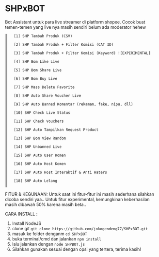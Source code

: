 # SHPxBOT
Bot Assistant untuk para live streamer di platform shopee. Cocok buat temen-temen yang live nya masih sendiri belum ada moderator hehew
```
║   [1] SHP Tambah Produk (CSV)                                       ║
║   [2] SHP Tambah Produk + Filter Komisi (CAT ID)                    ║
║   [3] SHP Tambah Produk + Filter Komisi (Keyword) ![EXPERIMENTAL]   ║
║   [4] SHP Bom Like Live                                             ║
║   [5] SHP Bom Share Live                                            ║
║   [6] SHP Bom Buy Live                                              ║
║   [7] SHP Mass Delete Favorite                                      ║
║   [8] SHP Auto Share Voucher Live                                   ║
║   [9] SHP Auto Banned Komentar (rekaman, fake, nipu, dll)           ║
║   [10] SHP Check Live Status                                        ║
║   [11] SHP Check Vouchers                                           ║
║   [12] SHP Auto Tampilkan Request Product                           ║
║   [13] SHP Bom View Random                                          ║
║   [14] SHP Unbanned Live                                            ║
║   [15] SHP Auto User Komen                                          ║
║   [16] SHP Auto Host Komen                                          ║
║   [17] SHP Auto Host Interaktif & Anti Haters                       ║
║   [18] SHP Auto Lelang                                              ║
```
FITUR & KEGUNAAN: 
Untuk saat ini fitur-fitur ini masih sederhana silahkan dicoba sendiri yaa..
Untuk fitur experimental, kemungkinan keberhasilan masih dibawah 50% karena masih beta..


CARA INSTALL : 
1. Install NodeJS
2. clone git ```git clone https://github.com/jokogendeng77/SHPxBOT.git```
3. masuk ke folder denganm ```cd SHPxBOT```
4. buka terminal/cmd dan jalankan ```npm install```
5. lalu jalankan dengan ```node SHPBOT.js```
6. Silahkan gunakan sesuai dengan opsi yang tertera, terima kasih!
